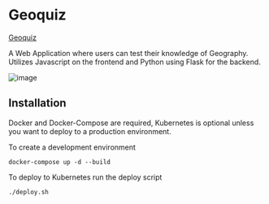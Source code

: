 # Geoquiz

[Geoquiz](https://www.geoquiz.io)

A Web Application where users can test their knowledge of Geography. Utilizes Javascript on the frontend and Python using Flask for the backend.

![image](https://user-images.githubusercontent.com/29104093/81208399-97076f00-8f94-11ea-9248-638b04663645.png)
## Installation

Docker and Docker-Compose are required, Kubernetes is optional unless you want to deploy to a production environment.

To create a development environment
    
    docker-compose up -d --build

To deploy to Kubernetes run the deploy script

    ./deploy.sh
